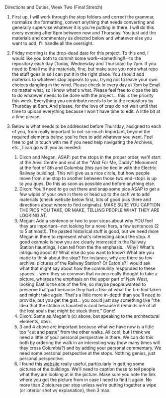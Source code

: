 Directions and Duties, Week Two (Final Stretch)

1. First up, I will work through the stop folders and correct the grammar, normalize the formatting, convert anything that needs converting and generally supervise whatever it is you're putting in there. I will do this every evening after 8pm between now and Thursday. You just add the materials and commentary as directed below and whatever else you want to add; I'll handle all the oversight.

2. Friday morning is the drop-dead date for this project. To this end, I would like you both to commit some work--something!!--to the repository each day (Today, Wednesday and Thursday) by 7pm. If you need to Email me the materials, fine, but make sure you note what repo the stuff goes in so I can put it in the right place. You should add materials to whatever stop appeals to you, trying not to leave your own choices dangling in the wind. Please check in every day at 7pm by Email no matter what, so I know what's what. Please feel free to close the lab to do whatever needs to be done with the project... this is the priority this week. Everything you contribute needs to be in the repository by Thursday at 8pm. And please, for the love of crap do not wait until that time to upload everything because I won't have time to edit. A little bit at a time please. 

3. Below is what needs to be addressed before Thursday, assigned to each of you, from really important to not-so-much important, beyond the required elements below, you're free to add whatever you want. Feel free to get in touch with me if you need help navigating the Archives, etc., I can go with you as needed:
	1. Dixon and Megan, ASAP: put the stops in the proper order, we'll start at the Anvil Centre and end at the "Wait For Me, Daddy" Monument at the foot of 8th and Columbia (this can be tied in with the Electric Railway building). This will give us a nice circle, but how people move from one stop to another between those two end-stops is up to you guys. Do this as soon as possible and before anything else. 
	2. Dixon: You'll need to go out there and snap some pics ASAP to get a few wipes of your own in there or head up to the archive to add materials (check website below first, lots of good pics there and directions about where to find originals). MAKE SURE YOU CAPTION THE PICS YOU TAKE, OR MAKE, TELLING PEOPLE WHAT THEY ARE LOOKING AT.
	3. Megan: Add a sentence or two to your stops about why YOU feel they are important--not looking for a novel here, a few sentences (2 to 5 at most!). The pasted historical stuff is good, but we need more Megan in there to represent what's interesting about the stop. A good example is how you are clearly interested in the Railway Station hauntings, I can tell from the the emphasis... Why? What's intriguing about it? What else do you want to know? What are you made to think about the stop? For instance, why are there so few archival pictures of the Railway Station? Or Eaton's? I would ask what that might say about how the community responded to these spaces... were they so common that no one really thought to take a picture, whereas the emphasis on the upper part of New West, looking East is the site of the fire, so maybe people wanted to preserve that part because they had a fear of what the fire had taken and might take again. That's a little more in-depth than you'll need to provide, but you get the gist... you could just say something like "the idea that the station is haunted is cool because it reminds me of all the lost souls that might be stuck there." Done!  
	4. Dixon: Same as Megan's (c) above, but speaking to the architectural elements, obvs. 
	5. 3 and 4 above are important because what we have now is a little too "cut and paste" from the other walks. All cool, but I think we need a little of your personal perspective in there. We can do this both by ordering the walk in an interesting way (how many times will they cross Columbia?) and by adding your personal commentary. We need some personal perspective at the stops. Nothing genius, just personal perspective. 
	6. I found this [website](http://www.nwheritage.org/) really useful, particularly in getting some pictures of the buildings. We'll need to caption these to tell people what they are looking at in the picture. Make sure you note the link where you got the picture from in case I need to find it again. No more than 2 pictures per stop unless we're putting together a wipe (or interior shot w/ explanation), then 3 max.

